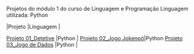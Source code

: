 Projetos do módulo 1 do curso de Linguagem e Programação 
Linguagem  utilizada: Python

|Projeto						                                                                                                                       |Linguagem 				|

[Projeto 01_Detetive](https://github.com/anacgsantana/projetosblue-mod1-/blob/main/Projeto_01_Detetive_%28Resolvido%29.ipynb)          	   |Python            |
[Projeto 02_Jogo Jokenpô](https://github.com/anacgsantana/projetosblue-mod1-/blob/main/Projeto%2002_Jogo%20Jokenp%C3%B4_%28Resolvido%29.py)|Python
[Projeto 03_Jogo de Dados](https://github.com/anacgsantana/projetosblue-mod1-/blob/main/Projeto%2003_Jogo%20de%20Dados_%28Resolvido%29.py) |Python            |
